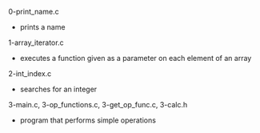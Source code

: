 0-print_name.c
- prints a name

1-array_iterator.c
- executes a function given as a parameter on each element of an array

2-int_index.c
- searches for an integer

3-main.c, 3-op_functions.c, 3-get_op_func.c, 3-calc.h
- program that performs simple operations
